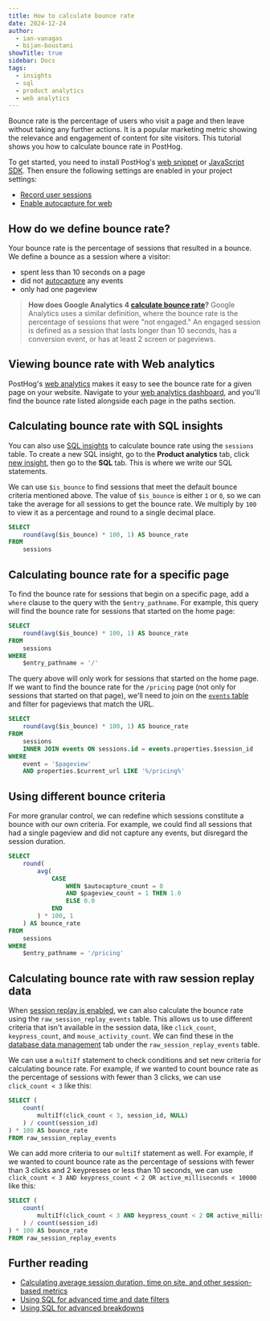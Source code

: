 ```yaml
---
title: How to calculate bounce rate
date: 2024-12-24
author:
  - ian-vanagas
  - bijan-boustani
showTitle: true
sidebar: Docs
tags:
  - insights
  - sql
  - product analytics
  - web analytics
---
```


Bounce rate is the percentage of users who visit a page and then leave without taking any further actions. It is a popular marketing metric showing the relevance and engagement of content for site visitors. This tutorial shows you how to calculate bounce rate in PostHog.

To get started, you need to install PostHog's [web snippet](/docs/getting-started/install?tab=snippet) or [JavaScript SDK](/docs/libraries/js). Then ensure the following settings are enabled in your project settings:

- [Record user sessions](https://app.posthog.com/settings/environment#replay)
- [Enable autocapture for web](https://app.posthog.com/settings/environment-autocapture#autocapture)

## How do we define bounce rate?

Your bounce rate is the percentage of sessions that resulted in a bounce. We define a bounce as a session where a visitor:

- spent less than 10 seconds on a page
- did not [autocapture](/docs/product-analytics/autocapture) any events
- only had one pageview

> **How does Google Analytics 4 [calculate bounce rate](https://support.google.com/analytics/answer/12195621?hl=en)?** Google Analytics uses a similar definition, where the bounce rate is the percentage of sessions that were "not engaged." An engaged session is defined as a session that lasts longer than 10 seconds, has a conversion event, or has at least 2 screen or pageviews.

## Viewing bounce rate with Web analytics

PostHog's [web analytics](/web-analytics) makes it easy to see the bounce rate for a given page on your website. Navigate to your [web analytics dashboard](https://app.posthog.com/web), and you'll find the bounce rate listed alongside each page in the paths section.

<ProductScreenshot
    imageLight="https://res.cloudinary.com/dmukukwp6/image/upload/web_analytics_paths_light_fb2b05a261.png"
    imageDark="https://res.cloudinary.com/dmukukwp6/image/upload/web_analytics_paths_dark_0e6cd85638.png"
    alt="Bounce rates"
    classes="rounded"
/>

## Calculating bounce rate with SQL insights

You can also use [SQL insights](/docs/product-analytics/sql) to calculate bounce rate using the `sessions` table. To create a new SQL insight, go to the **Product analytics** tab, click [new insight](https://app.posthog.com/insights/new), then go to the **SQL** tab. This is where we write our SQL statements.

We can use `$is_bounce` to find sessions that meet the default bounce criteria mentioned above. The value of `$is_bounce` is either `1` or `0`, so we can take the average for all sessions to get the bounce rate. We multiply by `100` to view it as a percentage and round to a single decimal place.

```sql
SELECT
    round(avg($is_bounce) * 100, 1) AS bounce_rate
FROM
    sessions
```

## Calculating bounce rate for a specific page

To find the bounce rate for sessions that begin on a specific page, add a `where` clause to the query with the `$entry_pathname`. For example, this query will find the bounce rate for sessions that started on the home page:

```sql
SELECT
    round(avg($is_bounce) * 100, 1) AS bounce_rate
FROM
    sessions
WHERE
    $entry_pathname = '/'
```

The query above will only work for sessions that started on the home page. If we want to find the bounce rate for the `/pricing` page (not only for sessions that started on that page), we'll need to join on the [`events` table](/docs/data-warehouse/sources/posthog) and filter for pageviews that match the URL.

```sql
SELECT
    round(avg($is_bounce) * 100, 1) AS bounce_rate
FROM
    sessions
    INNER JOIN events ON sessions.id = events.properties.$session_id
WHERE
    event = '$pageview'
    AND properties.$current_url LIKE '%/pricing%'
```

## Using different bounce criteria

For more granular control, we can redefine which sessions constitute a bounce with our own criteria. For example, we could find all sessions that had a single pageview and did not capture any events, but disregard the session duration.

```sql
SELECT
    round(
        avg(
            CASE
                WHEN $autocapture_count = 0
                AND $pageview_count = 1 THEN 1.0
                ELSE 0.0
            END
        ) * 100, 1
    ) AS bounce_rate
FROM
    sessions
WHERE
    $entry_pathname = '/pricing'
```

## Calculating bounce rate with raw session replay data

When [session replay is enabled](https://app.posthog.com/settings/environment#replay), we can also calculate the bounce rate using the `raw_session_replay_events` table. This allows us to use different criteria that isn't available in the session data, like `click_count`, `keypress_count`, and `mouse_activity_count`. We can find these in the [database data management](https://app.posthog.com/data-management/database) tab under the `raw_session_replay_events` table.

We can use a `multiIf` statement to check conditions and set new criteria for calculating bounce rate. For example, if we wanted to count bounce rate as the percentage of sessions with fewer than 3 clicks, we can use `click_count < 3` like this:

```sql
SELECT (
	count(
		multiIf(click_count < 3, session_id, NULL)
	) / count(session_id)
) * 100 AS bounce_rate
FROM raw_session_replay_events
```

We can add more criteria to our `multiIf` statement as well. For example, if we wanted to count bounce rate as the percentage of sessions with fewer than 3 clicks and 2 keypresses or less than 10 seconds, we can use `click_count < 3 AND keypress_count < 2 OR active_milliseconds < 10000` like this:

```sql
SELECT (
	count(
		multiIf(click_count < 3 AND keypress_count < 2 OR active_milliseconds < 10000, session_id, NULL)
	) / count(session_id)
) * 100 AS bounce_rate
FROM raw_session_replay_events
```

## Further reading

- [Calculating average session duration, time on site, and other session-based metrics](/tutorials/session-metrics)
- [Using SQL for advanced time and date filters](/tutorials/hogql-date-time-filters)
- [Using SQL for advanced breakdowns](/tutorials/hogql-breakdowns)

<NewsletterForm />

